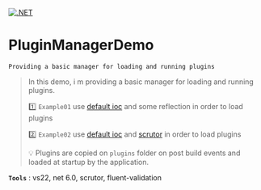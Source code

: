 [![.NET](https://github.com/aimenux/PluginManagerDemo/actions/workflows/ci.yml/badge.svg?branch=main)](https://github.com/aimenux/PluginManagerDemo/actions/workflows/ci.yml)

# PluginManagerDemo
```  
Providing a basic manager for loading and running plugins
```  

> In this demo, i m providing a basic manager for loading and running plugins.
>
> :one: `Example01` use [default ioc](https://learn.microsoft.com/en-us/dotnet/core/extensions/dependency-injection) and some reflection in order to load plugins
>
> :two: `Example02` use [default ioc](https://learn.microsoft.com/en-us/dotnet/core/extensions/dependency-injection) and [scrutor](https://github.com/khellang/Scrutor) in order to load plugins
>
> :bulb: Plugins are copied on `plugins` folder on post build events and loaded at startup by the application.
>

**`Tools`** : vs22, net 6.0, scrutor, fluent-validation